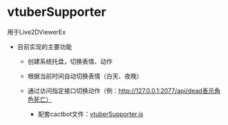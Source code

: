 # vtuberSupporter

用于Live2DViewerEx

* 目前实现的主要功能

  * 创建系统托盘，切换表情、动作

  * 根据当前时间自动切换表情（白天、夜晚）

  * 通过访问指定接口切换动作（例：http://127.0.0.1:2077/api/dead表示角色死亡）
    * 配套cactbot文件：[vtuberSupporter.js](https://github.com/leifengsang/leileiTechnology/blob/main/cactbot/vtuberSupporter.js)
  